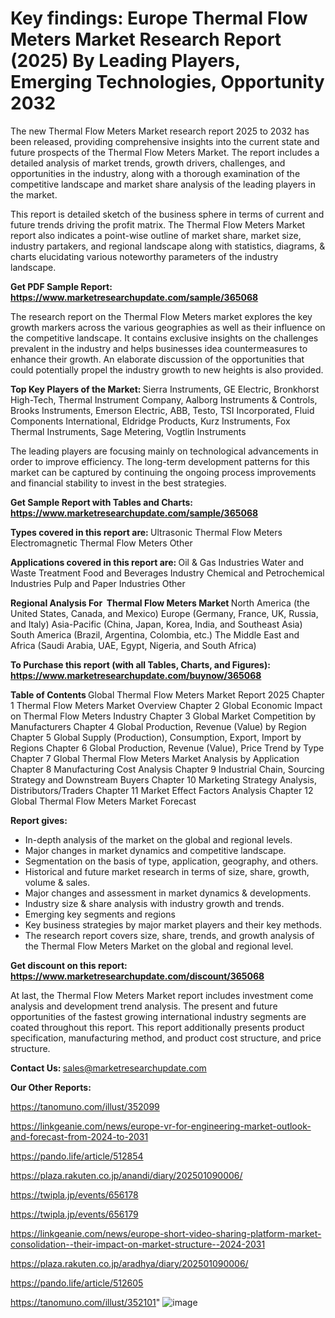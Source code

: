 # Key findings: Europe Thermal Flow Meters Market Research Report (2025) By Leading Players, Emerging Technologies, Opportunity 2032

The new Thermal Flow Meters Market research report 2025 to 2032 has been released, providing comprehensive insights into the current state and future prospects of the Thermal Flow Meters Market. The report includes a detailed analysis of market trends, growth drivers, challenges, and opportunities in the industry, along with a thorough examination of the competitive landscape and market share analysis of the leading players in the market.

This report is detailed sketch of the business sphere in terms of current and future trends driving the profit matrix. The Thermal Flow Meters Market report also indicates a point-wise outline of market share, market size, industry partakers, and regional landscape along with statistics, diagrams, &amp; charts elucidating various noteworthy parameters of the industry landscape.

<strong><b>Get PDF Sample Report: <a href=https://www.marketresearchupdate.com/sample/365068>https://www.marketresearchupdate.com/sample/365068</a></b></strong>

The research report on the Thermal Flow Meters market explores the key growth markers across the various geographies as well as their influence on the competitive landscape. It contains exclusive insights on the challenges prevalent in the industry and helps businesses idea countermeasures to enhance their growth. An elaborate discussion of the opportunities that could potentially propel the industry growth to new heights is also provided.

<strong><b>Top Key Players of the Market:
</b></strong>Sierra Instruments, GE Electric, Bronkhorst High-Tech, Thermal Instrument Company, Aalborg Instruments & Controls, Brooks Instruments, Emerson Electric, ABB, Testo, TSI Incorporated, Fluid Components International, Eldridge Products, Kurz Instruments, Fox Thermal Instruments, Sage Metering, Vogtlin Instruments<strong><b>
</b></strong>

The leading players are focusing mainly on technological advancements in order to improve efficiency. The long-term development patterns for this market can be captured by continuing the ongoing process improvements and financial stability to invest in the best strategies.

<strong><b>Get Sample Report with Tables and Charts: <a href=https://www.marketresearchupdate.com/sample/365068>https://www.marketresearchupdate.com/sample/365068</a></b></strong>

<strong><b>Types covered in this report are:
</b></strong>Ultrasonic Thermal Flow Meters
Electromagnetic Thermal Flow Meters
Other<strong><b>
</b></strong>

<strong><b>Applications covered in this report are:
</b></strong>Oil & Gas Industries
Water and Waste Treatment
Food and Beverages Industry
Chemical and Petrochemical Industries
Pulp and Paper Industries
Other<strong><b>
</b></strong>

<strong><b>Regional Analysis For  Thermal Flow Meters Market</b></strong><strong><b>
</b></strong>North America (the United States, Canada, and Mexico)
Europe (Germany, France, UK, Russia, and Italy)
Asia-Pacific (China, Japan, Korea, India, and Southeast Asia)
South America (Brazil, Argentina, Colombia, etc.)
The Middle East and Africa (Saudi Arabia, UAE, Egypt, Nigeria, and South Africa)

<strong><b>To Purchase this report (with all Tables, Charts, and Figures): <a href=https://www.marketresearchupdate.com/buynow/365068>https://www.marketresearchupdate.com/buynow/365068</a></b></strong>

<strong><b>Table of Contents</b></strong><strong><b>
</b></strong>Global Thermal Flow Meters Market Report 2025
Chapter 1 Thermal Flow Meters Market Overview
Chapter 2 Global Economic Impact on Thermal Flow Meters Industry
Chapter 3 Global Market Competition by Manufacturers
Chapter 4 Global Production, Revenue (Value) by Region
Chapter 5 Global Supply (Production), Consumption, Export, Import by Regions
Chapter 6 Global Production, Revenue (Value), Price Trend by Type
Chapter 7 Global Thermal Flow Meters Market Analysis by Application
Chapter 8 Manufacturing Cost Analysis
Chapter 9 Industrial Chain, Sourcing Strategy and Downstream Buyers
Chapter 10 Marketing Strategy Analysis, Distributors/Traders
Chapter 11 Market Effect Factors Analysis
Chapter 12 Global Thermal Flow Meters Market Forecast

<strong><b>Report gives:</b></strong>

- In-depth analysis of the market on the global and regional levels.
- Major changes in market dynamics and competitive landscape.
- Segmentation on the basis of type, application, geography, and others.
- Historical and future market research in terms of size, share, growth, volume &amp; sales.
- Major changes and assessment in market dynamics &amp; developments.
- Industry size &amp; share analysis with industry growth and trends.
- Emerging key segments and regions
- Key business strategies by major market players and their key methods.
- The research report covers size, share, trends, and growth analysis of the Thermal Flow Meters Market on the global and regional level.

<strong><b>Get discount on this report: <a href=https://www.marketresearchupdate.com/discount/365068>https://www.marketresearchupdate.com/discount/365068</a></b></strong>

At last, the Thermal Flow Meters Market report includes investment come analysis and development trend analysis. The present and future opportunities of the fastest growing international industry segments are coated throughout this report. This report additionally presents product specification, manufacturing method, and product cost structure, and price structure.

<strong><b>Contact Us:
</b></strong>sales@marketresearchupdate.com

<strong>Our Other Reports:</strong>

<a href=https://tanomuno.com/illust/352099>https://tanomuno.com/illust/352099</a>

<a href=https://linkgeanie.com/news/europe-vr-for-engineering-market-outlook-and-forecast-from-2024-to-2031>https://linkgeanie.com/news/europe-vr-for-engineering-market-outlook-and-forecast-from-2024-to-2031</a>

<a href=https://pando.life/article/512854>https://pando.life/article/512854</a>

<a href=https://plaza.rakuten.co.jp/anandi/diary/202501090006/>https://plaza.rakuten.co.jp/anandi/diary/202501090006/</a>

<a href=https://twipla.jp/events/656178>https://twipla.jp/events/656178</a>

<a href=https://twipla.jp/events/656179>https://twipla.jp/events/656179</a>

<a href=https://linkgeanie.com/news/europe-short-video-sharing-platform-market-consolidation--their-impact-on-market-structure--2024-2031>https://linkgeanie.com/news/europe-short-video-sharing-platform-market-consolidation--their-impact-on-market-structure--2024-2031</a>

<a href=https://plaza.rakuten.co.jp/aradhya/diary/202501090006/>https://plaza.rakuten.co.jp/aradhya/diary/202501090006/</a>

<a href=https://pando.life/article/512605>https://pando.life/article/512605</a>

<a href=https://tanomuno.com/illust/352101>https://tanomuno.com/illust/352101</a>"
![image](https://github.com/user-attachments/assets/1bc7dafb-38e4-4155-97ec-4a8a3c0fe824)
